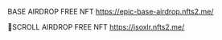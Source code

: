 BASE AIRDROP FREE NFT
https://epic-base-airdrop.nfts2.me/

📜SCROLL AIRDROP FREE NFT
https://isoxlr.nfts2.me/
